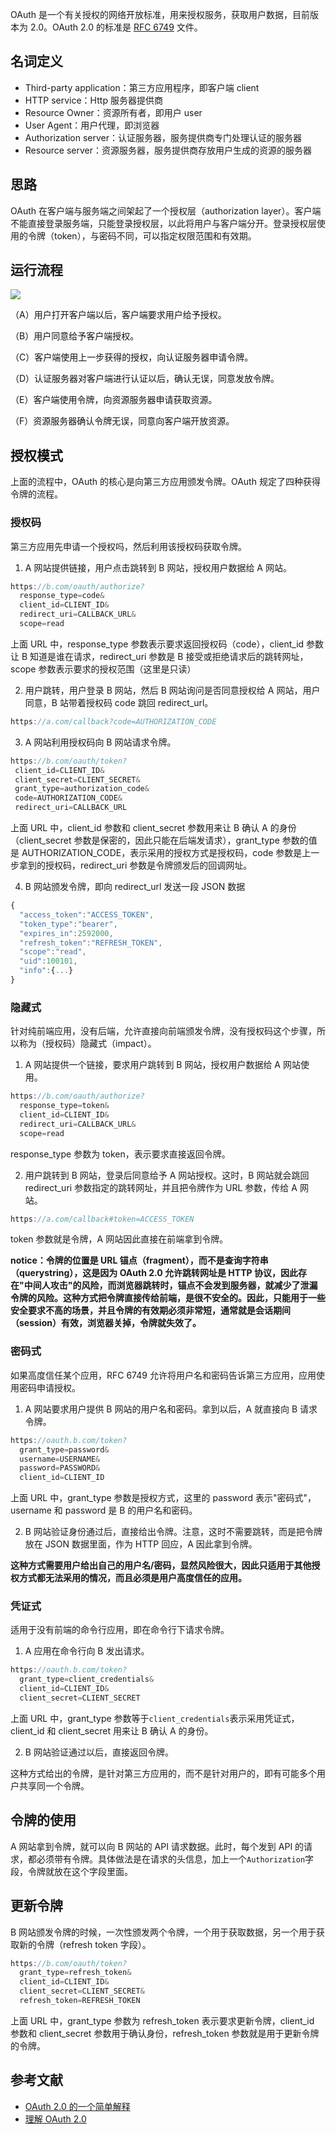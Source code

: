 OAuth 是一个有关授权的网络开放标准，用来授权服务，获取用户数据，目前版本为 2.0。OAuth 2.0 的标准是 [RFC 6749](https://tools.ietf.org/html/rfc6749) 文件。

## 名词定义

- Third-party application：第三方应用程序，即客户端 client
- HTTP service：Http 服务器提供商
- Resource Owner：资源所有者，即用户 user
- User Agent：用户代理，即浏览器
- Authorization server：认证服务器，服务提供商专门处理认证的服务器
- Resource server：资源服务器，服务提供商存放用户生成的资源的服务器

## 思路

OAuth 在客户端与服务端之间架起了一个授权层（authorization layer）。客户端不能直接登录服务端，只能登录授权层，以此将用户与客户端分开。登录授权层使用的令牌（token），与密码不同，可以指定权限范围和有效期。

## 运行流程

![](https://cdn.nlark.com/yuque/0/2024/png/40368468/1704336108490-ea1da24c-903f-4f9f-9e08-04ea0bc57b3d.png)

<font style="color:rgb(17, 17, 17);">（A）用户打开客户端以后，客户端要求用户给予授权。</font>

<font style="color:rgb(17, 17, 17);">（B）用户同意给予客户端授权。</font>

<font style="color:rgb(17, 17, 17);">（C）客户端使用上一步获得的授权，向认证服务器申请令牌。</font>

<font style="color:rgb(17, 17, 17);">（D）认证服务器对客户端进行认证以后，确认无误，同意发放令牌。</font>

<font style="color:rgb(17, 17, 17);">（E）客户端使用令牌，向资源服务器申请获取资源。</font>

<font style="color:rgb(17, 17, 17);">（F）资源服务器确认令牌无误，同意向客户端开放资源。</font>

## <font style="color:rgb(17, 17, 17);">授权模式</font>

上面的流程中，OAuth 的核心是向第三方应用颁发令牌。OAuth 规定了四种获得令牌的流程。

### 授权码

第三方应用先申请一个授权吗，然后利用该授权码获取令牌。

1. A 网站提供链接，用户点击跳转到 B 网站，授权用户数据给 A 网站。

```typescript
https://b.com/oauth/authorize?
  response_type=code&
  client_id=CLIENT_ID&
  redirect_uri=CALLBACK_URL&
  scope=read
```

上面 URL 中，response_type 参数表示要求返回授权码（code），client_id 参数让 B 知道是谁在请求，redirect_uri 参数是 B 接受或拒绝请求后的跳转网址，scope 参数表示要求的授权范围（这里是只读）

2. 用户跳转，用户登录 B 网站，然后 B 网站询问是否同意授权给 A 网站，用户同意，B 站带着授权码 code 跳回 redirect_url。

```typescript
https://a.com/callback?code=AUTHORIZATION_CODE
```

3. A 网站利用授权码向 B 网站请求令牌。

```typescript
https://b.com/oauth/token?
 client_id=CLIENT_ID&
 client_secret=CLIENT_SECRET&
 grant_type=authorization_code&
 code=AUTHORIZATION_CODE&
 redirect_uri=CALLBACK_URL
```

上面 URL 中，client_id 参数和 client_secret 参数用来让 B 确认 A 的身份（client_secret 参数是保密的，因此只能在后端发请求），grant_type 参数的值是 AUTHORIZATION_CODE，表示采用的授权方式是授权码，code 参数是上一步拿到的授权码，redirect_uri 参数是令牌颁发后的回调网址。

4. B 网站颁发令牌，即向 redirect_url 发送一段 JSON 数据

```typescript
{
  "access_token":"ACCESS_TOKEN",
  "token_type":"bearer",
  "expires_in":2592000,
  "refresh_token":"REFRESH_TOKEN",
  "scope":"read",
  "uid":100101,
  "info":{...}
}
```

### 隐藏式

针对纯前端应用，没有后端，允许直接向前端颁发令牌，没有授权码这个步骤，所以称为（授权码）隐藏式（impact）。

1. A 网站提供一个链接，要求用户跳转到 B 网站，授权用户数据给 A 网站使用。

```typescript
https://b.com/oauth/authorize?
  response_type=token&
  client_id=CLIENT_ID&
  redirect_uri=CALLBACK_URL&
  scope=read
```

response_type 参数为 token，表示要求直接返回令牌。

2. 用户跳转到 B 网站，登录后同意给予 A 网站授权。这时，B 网站就会跳回 redirect_uri 参数指定的跳转网址，并且把令牌作为 URL 参数，传给 A 网站。

```typescript
https://a.com/callback#token=ACCESS_TOKEN
```

token 参数就是令牌，A 网站因此直接在前端拿到令牌。

**notice：令牌的位置是 URL 锚点（fragment），而不是查询字符串（querystring），这是因为 OAuth 2.0 允许跳转网址是 HTTP 协议，因此存在"中间人攻击"的风险，而浏览器跳转时，锚点不会发到服务器，就减少了泄漏令牌的风险。这种方式把令牌直接传给前端，是很不安全的。因此，只能用于一些安全要求不高的场景，并且令牌的有效期必须非常短，通常就是会话期间（session）有效，浏览器关掉，令牌就失效了。**

### 密码式

如果高度信任某个应用，RFC 6749 允许将用户名和密码告诉第三方应用，应用使用密码申请授权。

1. A 网站要求用户提供 B 网站的用户名和密码。拿到以后，A 就直接向 B 请求令牌。

```typescript
https://oauth.b.com/token?
  grant_type=password&
  username=USERNAME&
  password=PASSWORD&
  client_id=CLIENT_ID
```

上面 URL 中，grant_type 参数是授权方式，这里的 password 表示"密码式"，username 和 password 是 B 的用户名和密码。

2. B 网站验证身份通过后，直接给出令牌。注意，这时不需要跳转，而是把令牌放在 JSON 数据里面，作为 HTTP 回应，A 因此拿到令牌。

**这种方式需要用户给出自己的用户名/密码，显然风险很大，因此只适用于其他授权方式都无法采用的情况，而且必须是用户高度信任的应用。**

### 凭证式

适用于没有前端的命令行应用，即在命令行下请求令牌。

1. A 应用在命令行向 B 发出请求。

```typescript
https://oauth.b.com/token?
  grant_type=client_credentials&
  client_id=CLIENT_ID&
  client_secret=CLIENT_SECRET
```

上面 URL 中，grant_type 参数等于`client_credentials`表示采用凭证式，client_id 和 client_secret 用来让 B 确认 A 的身份。

2. B 网站验证通过以后，直接返回令牌。

这种方式给出的令牌，是针对第三方应用的，而不是针对用户的，即有可能多个用户共享同一个令牌。

## 令牌的使用

A 网站拿到令牌，就可以向 B 网站的 API 请求数据。此时，每个发到 API 的请求，都必须带有令牌。具体做法是在请求的头信息，加上一个`Authorization`字段，令牌就放在这个字段里面。

## 更新令牌

B 网站颁发令牌的时候，一次性颁发两个令牌，一个用于获取数据，另一个用于获取新的令牌（refresh token 字段）。

```typescript
https://b.com/oauth/token?
  grant_type=refresh_token&
  client_id=CLIENT_ID&
  client_secret=CLIENT_SECRET&
  refresh_token=REFRESH_TOKEN
```

上面 URL 中，grant_type 参数为 refresh_token 表示要求更新令牌，client_id 参数和 client_secret 参数用于确认身份，refresh_token 参数就是用于更新令牌的令牌。

## 参考文献

- [OAuth 2.0 的一个简单解释](https://www.ruanyifeng.com/blog/2019/04/oauth_design.html)
- [理解 OAuth 2.0](https://www.ruanyifeng.com/blog/2014/05/oauth_2_0.html)
